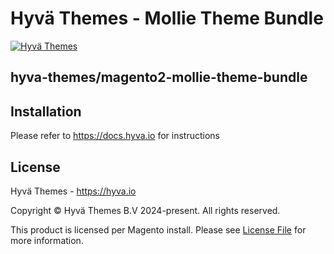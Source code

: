 # Hyvä Themes - Mollie Theme Bundle

[![Hyvä Themes](https://hyva.io/media/wysiwyg/logo-compact.png)](https://hyva.io/)

## hyva-themes/magento2-mollie-theme-bundle
 
## Installation
Please refer to https://docs.hyva.io for instructions

## License
Hyvä Themes - https://hyva.io

Copyright © Hyvä Themes B.V 2024-present. All rights reserved.

This product is licensed per Magento install. Please see [License File](LICENSE.md) for more information.
